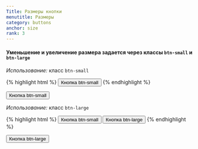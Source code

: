 ```yaml
---
Title: Размеры кнопки
menutitle: Размеры
category: buttons
anchor: size
rank: 3
---
```


#### Уменьшение и увеличение размера задается через классы `btn-small` и `btn-large`

_Использование:_ класс `btn-small`

{% highlight html %}
  <button class="btn-primary btn-xs">Кнопка btn-small</button>
{% endhighlight %}
<div class="bs-docs-example">
  <button class="btn-primary btn-xs">Кнопка btn-small</button>
</div>

_Использование:_ класс `btn-large`

{% highlight html %}
  <button class="btn-primary btn-xs">Кнопка btn-small</button>
  <button class="btn-primary btn-large">Кнопка btn-large</button>
{% endhighlight %}

<div class="bs-docs-example">
  <button class="btn-primary btn-large">Кнопка btn-large</button>
</div>

